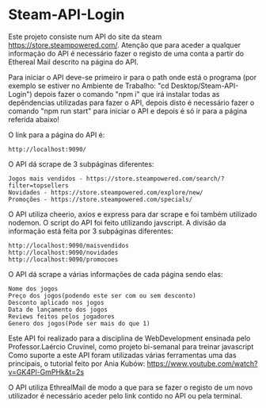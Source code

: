 # Steam-API-Login

Este projeto consiste num API do site da steam https://store.steampowered.com/.
Atenção que para aceder a qualquer informação do API é necessário fazer o registo de uma conta a partir do Ethereal Mail descrito na página do API.

Para iniciar o API deve-se primeiro ir para o path onde está o programa (por exemplo se estiver no Ambiente de Trabalho: "cd Desktop/Steam-API-Login")
depois fazer o comando "npm i" que irá instalar todas as depêndencias utilizadas para fazer o API, depois disto é necessário fazer o comando "npm run start" 
para iniciar o API e depois é só ir para a página referida abaixo!

O link para a página do API é:

    http://localhost:9090/

O API dá scrape de 3 subpáginas diferentes:

    Jogos mais vendidos - https://store.steampowered.com/search/?filter=topsellers
    Novidades - https://store.steampowered.com/explore/new/
    Promoções - https://store.steampowered.com/specials/

O API utiliza cheerio, axios e express para dar scrape e foi também utilizado nodemon. O script do API foi feito utilizando javscript. 
A divisão da informação está feita por 3 subpáginas diferentes:

    http://localhost:9090/maisvendidos
    http://localhost:9090/novidades
    http://localhost:9090/promocoes

O API dá scrape a várias informações de cada página sendo elas:

    Nome dos jogos
    Preço dos jogos(podendo este ser com ou sem desconto)
    Desconto aplicado nos jogos
    Data de lançamento dos jogos
    Reviews feitos pelos jogadores
    Genero dos jogos(Pode ser mais do que 1)

Este API foi realizado para a disciplina de WebDevelopment ensinada pelo Professor.Laércio Cruvinel, como projeto bi-semanal para treinar javascript 
Como suporte a este API foram utilizadas várias ferramentas uma das principais, o tutorial feito por Ania Kubów: https://www.youtube.com/watch?v=GK4Pl-GmPHk&t=2s

O API utiliza EthrealMail de modo a que para se fazer o registo de um novo utilizador é necessário aceder pelo link contido no API ou pela terminal.
